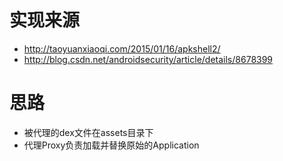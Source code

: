 # 实现来源
* http://taoyuanxiaoqi.com/2015/01/16/apkshell2/
* http://blog.csdn.net/androidsecurity/article/details/8678399
# 思路
* 被代理的dex文件在assets目录下
* 代理Proxy负责加载并替换原始的Application

